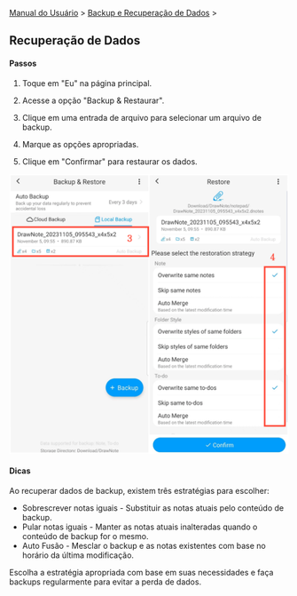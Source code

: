 [Manual do Usuário](/dragonnest/drawnote/manual/pt) > [Backup e Recuperação de Dados](/dragonnest/drawnote/manual/pt/backup_e_recuperacao_de_dados) >

Recuperação de Dados
---
#### Passos

1. Toque em "Eu" na página principal.

2. Acesse a opção "Backup & Restaurar".

3. Clique em uma entrada de arquivo para selecionar um arquivo de backup.

4. Marque as opções apropriadas.

5. Clique em "Confirmar" para restaurar os dados.

![Recuperação de Dados](imgs/data_recovery1.png)

#### Dicas
Ao recuperar dados de backup, existem três estratégias para escolher:

- Sobrescrever notas iguais - Substituir as notas atuais pelo conteúdo de backup.
- Pular notas iguais - Manter as notas atuais inalteradas quando o conteúdo de backup for o mesmo.
- Auto Fusão - Mesclar o backup e as notas existentes com base no horário da última modificação.

Escolha a estratégia apropriada com base em suas necessidades e faça backups regularmente para evitar a perda de dados.